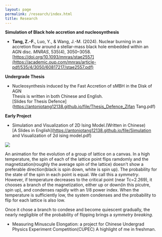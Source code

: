 ```yaml
---
layout: page
permalink: /research/index.html
title: Research
---
```


**Simulation of Black hole accretion and nucleosynthesis** <br>
- **Tang, Z.-F.**, Luo, Y., & Wang, J.-M. (2024). Nuclear burning in an accretion flow around a stellar-mass black hole embedded within an AGN disc. *MNRAS*, 535(4), 3050–3058. [https://doi.org/10.1093/mnras/stae2557](https://academic.oup.com/mnras/article-pdf/535/4/3050/60817217/stae2557.pdf)


**Undergrade Thesis**
- Nucleosynthesis induced by the Fast Accretion of sMBH in the Disk of AGN<br>
Thesis is written in both Chinese and English. <br>
[Slides for Thesis Defence](https://antoniotang12138.github.io/file/Thesis_Defence_Zifan Tang.pdf)<br>

**Early Project**
- Simulation and Visualization of 2D Ising Model.(Written in Chinese)<br>
[A Slides in English](https://antoniotang12138.github.io/file/Simulation and Visualization of 2d ising model.pdf)

<img src="https://antoniotang12138.github.io/file/GIFforisingmodel-ezgif.com-crop.gif">

An animation for the evolution of a group of lattice on a canvas. In a high temperature, the spin of each of the lattice point flips ramdomly and the magnetization(roughly the average spin of the lattice) doesn't show a preferable direction(black is spin down, white is spin up). The probability for the state of the spin in each point is equal. We call this a *symmetry*. However, if temperature decreases to the critical point (near Tc=2.269), it chooses a branch of the magnetization, either up or down(in this picutre, spin up), and condenses rapidly with an 1/8 power index. When the temperature is sufficiently low, the system condenses and the probability to flip for each lattice is also low. <br>

Once it chose a branch to condese and become quiescent gradually, the nearly negligible of the probability of flipping brings a *symmetry breaking*.


- Measuring Minuscule Elongation: a project for Chinese Undergrad Physics Experiment Competition(CUPEC)
A highlight of me in freshman. 